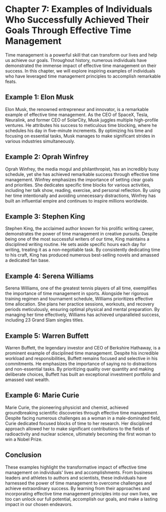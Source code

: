 Chapter 7: Examples of Individuals Who Successfully Achieved Their Goals Through Effective Time Management
==========================================================================================================

Time management is a powerful skill that can transform our lives and help us achieve our goals. Throughout history, numerous individuals have demonstrated the immense impact of effective time management on their success. In this chapter, we will explore inspiring examples of individuals who have leveraged time management principles to accomplish remarkable feats.

Example 1: Elon Musk
--------------------

Elon Musk, the renowned entrepreneur and innovator, is a remarkable example of effective time management. As the CEO of SpaceX, Tesla, Neuralink, and former CEO of SolarCity, Musk juggles multiple high-profile ventures. He attributes his success to meticulous time blocking, where he schedules his day in five-minute increments. By optimizing his time and focusing on essential tasks, Musk manages to make significant strides in various industries simultaneously.

Example 2: Oprah Winfrey
------------------------

Oprah Winfrey, the media mogul and philanthropist, has an incredibly busy schedule, yet she has achieved remarkable success through effective time management. Winfrey emphasizes the importance of setting clear goals and priorities. She dedicates specific time blocks for various activities, including her talk show, reading, exercise, and personal reflection. By using her time intentionally and avoiding unnecessary distractions, Winfrey has built an influential empire and continues to inspire millions worldwide.

Example 3: Stephen King
-----------------------

Stephen King, the acclaimed author known for his prolific writing career, demonstrates the power of time management in creative pursuits. Despite being one of the most successful writers of our time, King maintains a disciplined writing routine. He sets aside specific hours each day for writing, treating it as a non-negotiable task. By consistently dedicating time to his craft, King has produced numerous best-selling novels and amassed a dedicated fan base.

Example 4: Serena Williams
--------------------------

Serena Williams, one of the greatest tennis players of all time, exemplifies the importance of time management in sports. Alongside her rigorous training regimen and tournament schedule, Williams prioritizes effective time allocation. She plans her practice sessions, workouts, and recovery periods meticulously, ensuring optimal physical and mental preparation. By managing her time effectively, Williams has achieved unparalleled success, including 23 Grand Slam singles titles.

Example 5: Warren Buffett
-------------------------

Warren Buffett, the legendary investor and CEO of Berkshire Hathaway, is a prominent example of disciplined time management. Despite his incredible workload and responsibilities, Buffett remains focused and selective in his commitments. He emphasizes the importance of saying no to distractions and non-essential tasks. By prioritizing quality over quantity and making deliberate choices, Buffett has built an exceptional investment portfolio and amassed vast wealth.

Example 6: Marie Curie
----------------------

Marie Curie, the pioneering physicist and chemist, achieved groundbreaking scientific discoveries through effective time management. Despite facing numerous challenges as a woman in a male-dominated field, Curie dedicated focused blocks of time to her research. Her disciplined approach allowed her to make significant contributions to the fields of radioactivity and nuclear science, ultimately becoming the first woman to win a Nobel Prize.

Conclusion
----------

These examples highlight the transformative impact of effective time management on individuals' lives and accomplishments. From business leaders and athletes to authors and scientists, these individuals have harnessed the power of time management to overcome challenges and achieve extraordinary success. By learning from their approaches and incorporating effective time management principles into our own lives, we too can unlock our full potential, accomplish our goals, and make a lasting impact in our chosen endeavors.
